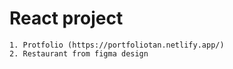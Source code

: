# React project
    1. Protfolio (https://portfoliotan.netlify.app/)
    2. Restaurant from figma design
